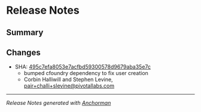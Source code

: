 # Release Notes

## Summary

## Changes

* SHA: [495c7efa8053e7acfbd59300578d9679aba35e7c](git@github.com:cloudfoundry/cf/commit/495c7efa8053e7acfbd59300578d9679aba35e7c)
    * bumped cfoundry dependency to fix user creation
    * Corbin Halliwill and Stephen Levine, pair+challi+slevine@pivotallabs.com


------

_Release Notes generated with [Anchorman](http://github.com/infews/anchorman)_